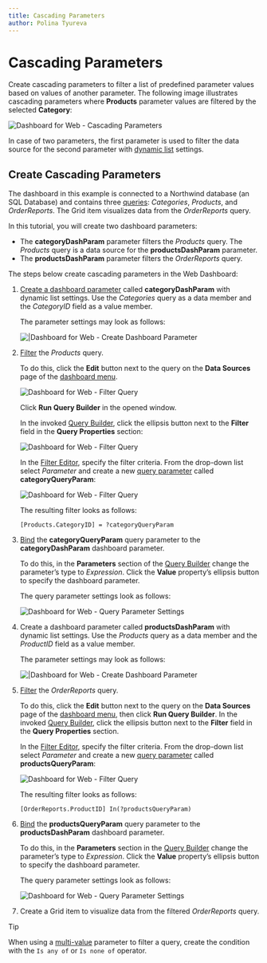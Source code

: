 ```yaml
---
title: Cascading Parameters
author: Polina Tyureva
---
```

# Cascading Parameters

Create cascading parameters to filter a list of predefined parameter values based on values of another parameter. The following image illustrates cascading parameters where **Products** parameter values are filtered by the selected **Category**:

![Dashboard for Web - Cascading Parameters](../../../../images/cascading-parameters-web.gif)

In case of two parameters, the first parameter is used to filter the data source for the second parameter with [dynamic list](creating-parameters.md#look-up-settings) settings.

## Create Cascading Parameters

The dashboard in this example is connected to a Northwind database (an SQL Database) and contains three [queries](../../provide-data/working-with-sql-data-sources/manage-sql-queries.md): *Categories*, *Products*, and *OrderReports*. The Grid item visualizes data from the *OrderReports* query.

In this tutorial, you will create two dashboard parameters: 
* The **categoryDashParam** parameter filters the *Products* query. The *Products* query is a data source for the **productsDashParam** parameter. 
* The **productsDashParam** parameter filters the *OrderReports* query.  

The steps below create cascading parameters in the Web Dashboard:

1. [Create a dashboard parameter](creating-parameters.md) called **categoryDashParam** with dynamic list settings. Use the *Categories* query as a data member and the *CategoryID* field as a value member. 

    The parameter settings may look as follows:

    ![|Dashboard for Web - Create Dashboard Parameter](../../../../images/web-category-parameter-cascading.png)

2. [Filter](../../provide-data/working-with-sql-data-sources/filter-queries.md) the *Products* query. 
   
   To do this, click the **Edit** button next to the query on the **Data Sources** page of the [dashboard menu](../../ui-elements/dashboard-menu.md).
   
   ![Dashboard for Web - Filter Query](../../../../images/filter-sql-query.png)
   
   Click **Run Query Builder** in the opened window. 
   
   In the invoked [Query Builder](../../ui-elements/dialogs-and-wizards/query-builder.md), click the ellipsis button next to the **Filter** field in the **Query Properties** section:

    ![Dashboard for Web - Filter Query](../../../../images/web-filter-properties.png)

   
   In the [Filter Editor](../../ui-elements/dialogs-and-wizards/filter-editor.md), specify the filter criteria. From the drop-down list select *Parameter* and create a new [query parameter](../../provide-data/working-with-sql-data-sources/pass-query-parameters.md) called **categoryQueryParam**:

    ![Dashboard for Web - Filter Query](../../../../images/web-category-parameter-filter-cascading.png)

    The resulting filter looks as follows: 

    ```
    [Products.CategoryID] = ?categoryQueryParam
    ```

3. [Bind](creating-parameters.md#look-up-settings) the **categoryQueryParam** query parameter to the **categoryDashParam** dashboard parameter.

    To do this, in the **Parameters** section of the [Query Builder](../../ui-elements/dialogs-and-wizards/query-builder.md) change the parameter’s type to *Expression*. Click the **Value** property’s ellipsis button to specify the dashboard parameter. 

    The query parameter settings look as follows: 

    ![Dashboard for Web - Query Parameter Settings](../../../../images/web-category-query-parameter-setting.png)


4. Create a dashboard parameter called **productsDashParam** with dynamic list settings. Use the *Products* query as a data member and the *ProductID* field as a value member.

    The parameter settings may look as follows:

    ![|Dashboard for Web - Create Dashboard Parameter](../../../../images/web-products-parameter-cascading.png)
    

5. [Filter](../../provide-data/working-with-sql-data-sources/filter-queries.md) the *OrderReports* query. 
   
   To do this, click the **Edit** button next to the query on the **Data Sources** page of the [dashboard menu](../../ui-elements/dashboard-menu.md), then click **Run Query Builder**. In the invoked [Query Builder](../../ui-elements/dialogs-and-wizards/query-builder.md), click the ellipsis button next to the **Filter** field in the **Query Properties** section.

   In the [Filter Editor](../../ui-elements/dialogs-and-wizards/query-builder.md), specify the filter criteria. From the drop-down list select *Parameter* and create a new [query parameter](../../provide-data/working-with-sql-data-sources/pass-query-parameters.md) called **productsQueryParam**:

    ![Dashboard for Web - Filter Query](../../../../images/web-products-parameter-filter-cascading.png)

    The resulting filter looks as follows: 

    ```
    [OrderReports.ProductID] In(?productsQueryParam)
    ```

6. [Bind](creating-parameters.md#look-up-settings) the **productsQueryParam** query parameter to the **productsDashParam** dashboard parameter.

    To do this, in the **Parameters** section in the [Query Builder](../../ui-elements/dialogs-and-wizards/query-builder.md) change the parameter’s type to *Expression*. Click the **Value** property’s ellipsis button to specify the dashboard parameter. 

    The query parameter settings look as follows: 

    ![Dashboard for Web - Query Parameter Settings](../../../../images/web-products-query-parameter-setting.png)


7. Create a Grid item to visualize data from the filtered *OrderReports* query.

>[!TIP]
>When using a [multi-value](creating-parameters.md#allow-multiselect) parameter to filter a query, create the condition with the `Is any of` or `Is none of` operator.
